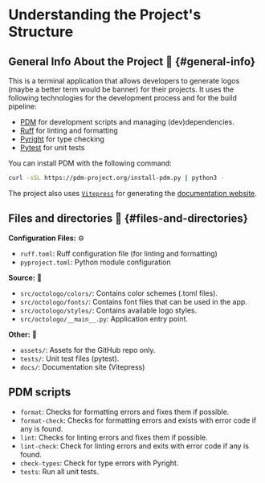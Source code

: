 # Understanding the Project's Structure

## General Info About the Project 📖 {#general-info}

This is a terminal application that allows developers to generate logos (maybe a better term would be banner) for their projects. It uses the following technologies for the development process and for the build pipeline:

- [PDM](https://pdm-project.org/en/latest/) for development scripts and managing (dev)dependencies.
- [Ruff](https://docs.astral.sh/ruff/) for linting and formatting
- [Pyright](https://microsoft.github.io/pyright/#/) for type checking
- [Pytest](https://docs.pytest.org/) for unit tests

You can install PDM with the following command:

```bash
curl -sSL https://pdm-project.org/install-pdm.py | python3 -
```

The project also uses [`Vitepress`](https://vitepress.dev/) for generating the [documentation website](https://octologo.skwal.net).

## Files and directories 📂 {#files-and-directories}

__Configuration Files:__ ⚙

- `ruff.toml`: Ruff configuration file (for linting and formatting)
- `pyproject.toml`: Python module configuration

__Source:__ 🔢
- `src/octologo/colors/`: Contains color schemes (.toml files).
- `src/octologo/fonts/`: Contains font files that can be used in the app.
- `src/octologo/styles/`: Contains available logo styles.
- `src/octologo/__main__.py`: Application entry point.

__Other:__ 📄

- `assets/`: Assets for the GitHub repo only.
- `tests/`: Unit test files (pytest).
- `docs/`: Documentation site (Vitepress)

## PDM scripts

- `format`: Checks for formatting errors and fixes them if possible.
- `format-check`: Checks for formatting errors and exists with error code if any is found.
- `lint`: Checks for linting errors and fixes them if possible.
- `lint-check`: Check for linting errors and exits with error code if any is found.
- `check-types`: Check for type errors with Pyright.
- `tests`: Run all unit tests.
